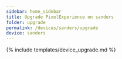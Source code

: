 ```yaml
---
sidebar: home_sidebar
title: Upgrade PixelExperience on sanders
folder: upgrade
permalink: /devices/sanders/upgrade
device: sanders
---
```

{% include templates/device_upgrade.md %}
